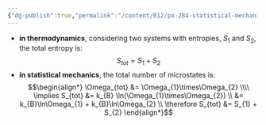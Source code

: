 ```yaml
---
{"dg-publish":true,"permalink":"/content/012/px-284-statistical-mechanics/c-entropy-and-temperature/px-284-c1b-combining-systems/","noteIcon":"1","created":"2024-12-23T20:44:00.012+00:00","updated":"2024-12-23T20:45:12.926+00:00"}
---
```


- **in thermodynamics**, considering two systems with entropies, $S_{1}$ and $S_{2}$, the total entropy is: 
$$S_{tot} = S_{1} + S_{2}$$
- **in statistical mechanics**, the total number of microstates is:
$$\begin{align*}
\Omega_{tot} &= \Omega_{1}\times\Omega_{2} \\\\
\implies S_{tot} &= k_{B} \ln(\Omega_{1}\times\Omega_{2}) \\ 
&= k_{B}\ln\Omega_{1} + k_{B}\ln\Omega_{2} \\
\therefore S_{tot} &= S_{1} + S_{2}
\end{align*}$$
